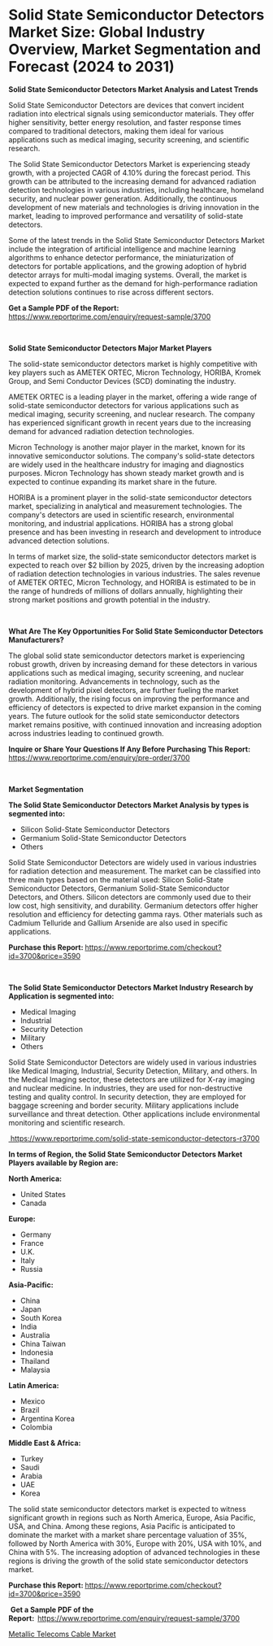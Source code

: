 <p><h1>Solid State Semiconductor Detectors Market Size: Global Industry Overview, Market Segmentation and Forecast (2024 to 2031)</h1></p><p><strong>Solid State Semiconductor Detectors Market Analysis and Latest Trends</strong></p>
<p><p>Solid State Semiconductor Detectors are devices that convert incident radiation into electrical signals using semiconductor materials. They offer higher sensitivity, better energy resolution, and faster response times compared to traditional detectors, making them ideal for various applications such as medical imaging, security screening, and scientific research.</p><p>The Solid State Semiconductor Detectors Market is experiencing steady growth, with a projected CAGR of 4.10% during the forecast period. This growth can be attributed to the increasing demand for advanced radiation detection technologies in various industries, including healthcare, homeland security, and nuclear power generation. Additionally, the continuous development of new materials and technologies is driving innovation in the market, leading to improved performance and versatility of solid-state detectors.</p><p>Some of the latest trends in the Solid State Semiconductor Detectors Market include the integration of artificial intelligence and machine learning algorithms to enhance detector performance, the miniaturization of detectors for portable applications, and the growing adoption of hybrid detector arrays for multi-modal imaging systems. Overall, the market is expected to expand further as the demand for high-performance radiation detection solutions continues to rise across different sectors.</p></p>
<p><strong>Get a Sample PDF of the Report:&nbsp;</strong> <a href="https://www.reportprime.com/enquiry/request-sample/3700">https://www.reportprime.com/enquiry/request-sample/3700</a></p>
<p>&nbsp;</p>
<p><strong>Solid State Semiconductor Detectors Major Market Players</strong></p>
<p><p>The solid-state semiconductor detectors market is highly competitive with key players such as AMETEK ORTEC, Micron Technology, HORIBA, Kromek Group, and Semi Conductor Devices (SCD) dominating the industry.</p><p>AMETEK ORTEC is a leading player in the market, offering a wide range of solid-state semiconductor detectors for various applications such as medical imaging, security screening, and nuclear research. The company has experienced significant growth in recent years due to the increasing demand for advanced radiation detection technologies.</p><p>Micron Technology is another major player in the market, known for its innovative semiconductor solutions. The company's solid-state detectors are widely used in the healthcare industry for imaging and diagnostics purposes. Micron Technology has shown steady market growth and is expected to continue expanding its market share in the future.</p><p>HORIBA is a prominent player in the solid-state semiconductor detectors market, specializing in analytical and measurement technologies. The company's detectors are used in scientific research, environmental monitoring, and industrial applications. HORIBA has a strong global presence and has been investing in research and development to introduce advanced detection solutions.</p><p>In terms of market size, the solid-state semiconductor detectors market is expected to reach over $2 billion by 2025, driven by the increasing adoption of radiation detection technologies in various industries. The sales revenue of AMETEK ORTEC, Micron Technology, and HORIBA is estimated to be in the range of hundreds of millions of dollars annually, highlighting their strong market positions and growth potential in the industry.</p></p>
<p>&nbsp;</p>
<p><strong>What Are The Key Opportunities For Solid State Semiconductor Detectors Manufacturers?</strong></p>
<p><p>The global solid state semiconductor detectors market is experiencing robust growth, driven by increasing demand for these detectors in various applications such as medical imaging, security screening, and nuclear radiation monitoring. Advancements in technology, such as the development of hybrid pixel detectors, are further fueling the market growth. Additionally, the rising focus on improving the performance and efficiency of detectors is expected to drive market expansion in the coming years. The future outlook for the solid state semiconductor detectors market remains positive, with continued innovation and increasing adoption across industries leading to continued growth.</p></p>
<p><strong>Inquire or Share Your Questions If Any Before Purchasing This Report:</strong> <a href="https://www.reportprime.com/enquiry/pre-order/3700">https://www.reportprime.com/enquiry/pre-order/3700</a></p>
<p>&nbsp;</p>
<p><strong>Market Segmentation</strong></p>
<p><strong>The Solid State Semiconductor Detectors Market Analysis by types is segmented into:</strong></p>
<p><ul><li>Silicon Solid-State Semiconductor Detectors</li><li>Germanium Solid-State Semiconductor Detectors</li><li>Others</li></ul></p>
<p><p>Solid State Semiconductor Detectors are widely used in various industries for radiation detection and measurement. The market can be classified into three main types based on the material used: Silicon Solid-State Semiconductor Detectors, Germanium Solid-State Semiconductor Detectors, and Others. Silicon detectors are commonly used due to their low cost, high sensitivity, and durability. Germanium detectors offer higher resolution and efficiency for detecting gamma rays. Other materials such as Cadmium Telluride and Gallium Arsenide are also used in specific applications.</p></p>
<p><strong>Purchase this Report:&nbsp;</strong><a href="https://www.reportprime.com/checkout?id=3700&price=3590">https://www.reportprime.com/checkout?id=3700&price=3590</a></p>
<p>&nbsp;</p>
<p><strong>The Solid State Semiconductor Detectors Market Industry Research by Application is segmented into:</strong></p>
<p><ul><li>Medical Imaging</li><li>Industrial</li><li>Security Detection</li><li>Military</li><li>Others</li></ul></p>
<p><p>Solid State Semiconductor Detectors are widely used in various industries like Medical Imaging, Industrial, Security Detection, Military, and others. In the Medical Imaging sector, these detectors are utilized for X-ray imaging and nuclear medicine. In industries, they are used for non-destructive testing and quality control. In security detection, they are employed for baggage screening and border security. Military applications include surveillance and threat detection. Other applications include environmental monitoring and scientific research.</p></p>
<p><a href="https://www.reportprime.com/solid-state-semiconductor-detectors-r3700">&nbsp;https://www.reportprime.com/solid-state-semiconductor-detectors-r3700</a></p>
<p><strong>In terms of Region, the Solid State Semiconductor Detectors Market Players available by Region are:</strong></p>
<p>
    <p> <strong> North America: </strong>
        <ul>
            <li>United States</li>
            <li>Canada</li>
        </ul>
        </p> 
    <p> <strong> Europe: </strong>
        <ul>
            <li>Germany</li>
            <li>France</li>
            <li>U.K.</li>
            <li>Italy</li>
            <li>Russia</li>
        </ul>
        </p> 
    <p> <strong> Asia-Pacific: </strong>
        <ul>
            <li>China</li>
            <li>Japan</li>
            <li>South Korea</li>
            <li>India</li>
            <li>Australia</li>
            <li>China Taiwan</li>
            <li>Indonesia</li>
            <li>Thailand</li>
            <li>Malaysia</li>
        </ul>
        </p> 
    <p> <strong> Latin America: </strong>
        <ul>
            <li>Mexico</li>
            <li>Brazil</li>
            <li>Argentina Korea</li>
            <li>Colombia</li>
        </ul>
        </p> 
    <p> <strong> Middle East & Africa: </strong>
        <ul>
            <li>Turkey</li>
            <li>Saudi</li>
            <li>Arabia</li>
            <li>UAE</li>
            <li>Korea</li>
        </ul>
    </p>
    </p>
<p><p>The solid state semiconductor detectors market is expected to witness significant growth in regions such as North America, Europe, Asia Pacific, USA, and China. Among these regions, Asia Pacific is anticipated to dominate the market with a market share percentage valuation of 35%, followed by North America with 30%, Europe with 20%, USA with 10%, and China with 5%. The increasing adoption of advanced technologies in these regions is driving the growth of the solid state semiconductor detectors market.</p></p>
<p><strong>Purchase this Report: </strong><a href="https://www.reportprime.com/checkout?id=3700&price=3590">https://www.reportprime.com/checkout?id=3700&price=3590</a></p>
<p>&nbsp;<strong>Get a Sample PDF of the Report:&nbsp;&nbsp;</strong><a href="https://www.reportprime.com/enquiry/request-sample/3700">https://www.reportprime.com/enquiry/request-sample/3700</a></p>
<p><strong></strong></p>
<p><p><a href="https://github.com/riwar777/Market-Research-Report-List-2/blob/main/metallic-telecoms-cable-market.md">Metallic Telecoms Cable Market</a></p></p>